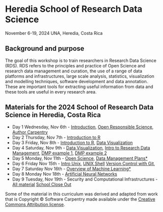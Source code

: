 
# Heredia School of Research Data Science 
November 6-19, 2024
UNA, Heredia, Costa Rica

## Background and purpose 
The goal of this workshop is to train researchers in Research Data Science (RDS). RDS refers to the principles and practice of Open Science and research data management and curation, the use of a range of data platforms and infrastructures, large scale analysis, statistics, visualization and modelling techniques, software development and data annotation. These are important tools for extracting useful information from data and these tools are useful in every research area. 

## Materials for the 2024 School of Research Data Science in Heredia, Costa Rica

   * Day 1 Wednesday, Nov 6th - [Introduction]( ), [Open Responsible Science](https://github.com/CODATA-RDA-DataScienceSchools/Materials/tree/master/docs/DataHeredia2024/OpenResponsibleScience), [Author Carpentry](https://github.com/CODATA-RDA-DataScienceSchools/Materials/blob/master/docs/DataHeredia2024/Author_carpentry/README.md)
   * Day 2 Thursday, Nov 7th - [Introduction to R](https://github.com/CODATA-RDA-DataScienceSchools/Materials/tree/master/docs/DataHeredia2024/R) 
   * Day 3 Friday, Nov 8th - [Introduction to R](https://github.com/CODATA-RDA-DataScienceSchools/Materials/tree/master/docs/DataHeredia2024/R), [Data Visualization](https://github.com/CODATA-RDA-DataScienceSchools/Materials/tree/master/docs/DataHeredia2024/DataVisualization)
   * Day 4 Saturday, Nov 9th - [Data Visualization](https://github.com/CODATA-RDA-DataScienceSchools/Materials/tree/master/docs/DataHeredia2024/DataVisualization), [Intro to Research Data Management]( ), [DMP example 1]( ), [DMP example 2]( )
   * Day 5 Monday, Nov 11th - [Open Science]( ), [Data Management Plans*]( )
   * Day 6 Friday Nov 15th - [Intro Unix]( ), [UNIX Shell]( ) [Version Control with Git]( ), 
   * Day 7 Saturday Nov 16th - [Overview of Machine Learning*]( )
   * Day 8 Monday Nov 18th - [Artificial Neural Networks]( )
   * Day 9 Tuesday, Nov 19th - Security and Computational Infrastructures - [All material]( ) [School Close Out]()

Some of the material in this curriculum was derived and adapted from work that is Copyright © Software Carpentry made available under the [Creative Commons Attribution license](https://creativecommons.org/licenses/by/4.0/). 
